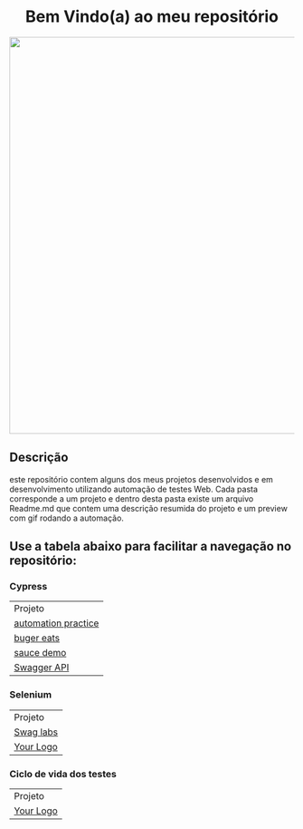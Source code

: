 <h1 align="center">
Bem Vindo(a) ao meu repositório
</h1>

<div align="center">
<img src="https://image.winudf.com/v2/image1/Y29tLmFqaW5mby53bG9zX3NjcmVlbl84XzE2Mjk2OTEyMTdfMDE4/screen-8.jpg?fakeurl=1&type=.jpg" width="700px" />
</div>

## Descrição
este repositório contem alguns dos meus projetos desenvolvidos e em desenvolvimento
utilizando automação de testes Web.
Cada pasta corresponde a um projeto e dentro desta pasta existe um arquivo Readme.md que contem uma descrição resumida do projeto e um preview com gif rodando
a automação.

## Use a tabela abaixo para facilitar a navegação no repositório:

### Cypress
<table>
  <tr>
    <td>Projeto</td>
    
    
  </tr>
  <tr>
    <td><a href="https://github.com/Zekkee1/_projetos_/tree/main/Cypress/automation_practice"> automation practice</a></td>
    
  </tr>
    <tr>
    <td><a href="https://github.com/Zekkee1/_projetos_/tree/main/Cypress/buger_eats"> buger eats</a></td>
    
  </tr>
    </tr>
    <tr>
    <td><a href="https://github.com/Zekkee1/_projetos_/tree/main/Cypress/sauce_demo"> sauce demo</a></td>
    
  </tr>
    </tr>
    <tr>
    <td><a href="https://github.com/Zekkee1/_projetos_/tree/main/Cypress/Swagger_API"> Swagger API</a></td>
    
  </tr>
</table>

### Selenium
<table>
  <tr>
    <td>Projeto</td>
  </tr>
    <tr>
    <td><a href="https://github.com/Zekkee1/_projetos_/tree/main/Selenium/com.swaglabs"> Swag labs</a></td>
    
  </tr>
    </tr>
    <tr>
    <td><a href="https://github.com/Zekkee1/_projetos_/tree/main/Selenium/com.automationpractice">Your Logo </a></td>
    
  </tr>

</table>

### Ciclo de vida dos testes 

<table>
  <tr>
    <td>Projeto</td>
  </tr>
    <tr>
    <td><a href="https://github.com/Zekkee1/Testes-automatizados/tree/main/processo%20de%20teste%20de%20software/your%20logo"> Your Logo</a></td>
    
</table>
